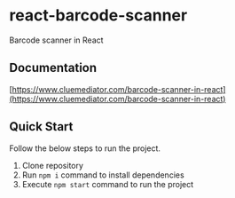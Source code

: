 # react-barcode-scanner

Barcode scanner in React

## Documentation

[https://www.cluemediator.com/barcode-scanner-in-react](https://www.cluemediator.com/barcode-scanner-in-react)

## Quick Start

Follow the below steps to run the project.

1. Clone repository
2. Run `npm i` command to install dependencies
3. Execute `npm start` command to run the project


 
 
